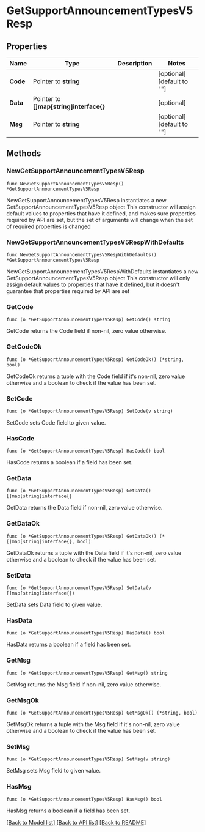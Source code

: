 # GetSupportAnnouncementTypesV5Resp

## Properties

Name | Type | Description | Notes
------------ | ------------- | ------------- | -------------
**Code** | Pointer to **string** |  | [optional] [default to ""]
**Data** | Pointer to **[]map[string]interface{}** |  | [optional] 
**Msg** | Pointer to **string** |  | [optional] [default to ""]

## Methods

### NewGetSupportAnnouncementTypesV5Resp

`func NewGetSupportAnnouncementTypesV5Resp() *GetSupportAnnouncementTypesV5Resp`

NewGetSupportAnnouncementTypesV5Resp instantiates a new GetSupportAnnouncementTypesV5Resp object
This constructor will assign default values to properties that have it defined,
and makes sure properties required by API are set, but the set of arguments
will change when the set of required properties is changed

### NewGetSupportAnnouncementTypesV5RespWithDefaults

`func NewGetSupportAnnouncementTypesV5RespWithDefaults() *GetSupportAnnouncementTypesV5Resp`

NewGetSupportAnnouncementTypesV5RespWithDefaults instantiates a new GetSupportAnnouncementTypesV5Resp object
This constructor will only assign default values to properties that have it defined,
but it doesn't guarantee that properties required by API are set

### GetCode

`func (o *GetSupportAnnouncementTypesV5Resp) GetCode() string`

GetCode returns the Code field if non-nil, zero value otherwise.

### GetCodeOk

`func (o *GetSupportAnnouncementTypesV5Resp) GetCodeOk() (*string, bool)`

GetCodeOk returns a tuple with the Code field if it's non-nil, zero value otherwise
and a boolean to check if the value has been set.

### SetCode

`func (o *GetSupportAnnouncementTypesV5Resp) SetCode(v string)`

SetCode sets Code field to given value.

### HasCode

`func (o *GetSupportAnnouncementTypesV5Resp) HasCode() bool`

HasCode returns a boolean if a field has been set.

### GetData

`func (o *GetSupportAnnouncementTypesV5Resp) GetData() []map[string]interface{}`

GetData returns the Data field if non-nil, zero value otherwise.

### GetDataOk

`func (o *GetSupportAnnouncementTypesV5Resp) GetDataOk() (*[]map[string]interface{}, bool)`

GetDataOk returns a tuple with the Data field if it's non-nil, zero value otherwise
and a boolean to check if the value has been set.

### SetData

`func (o *GetSupportAnnouncementTypesV5Resp) SetData(v []map[string]interface{})`

SetData sets Data field to given value.

### HasData

`func (o *GetSupportAnnouncementTypesV5Resp) HasData() bool`

HasData returns a boolean if a field has been set.

### GetMsg

`func (o *GetSupportAnnouncementTypesV5Resp) GetMsg() string`

GetMsg returns the Msg field if non-nil, zero value otherwise.

### GetMsgOk

`func (o *GetSupportAnnouncementTypesV5Resp) GetMsgOk() (*string, bool)`

GetMsgOk returns a tuple with the Msg field if it's non-nil, zero value otherwise
and a boolean to check if the value has been set.

### SetMsg

`func (o *GetSupportAnnouncementTypesV5Resp) SetMsg(v string)`

SetMsg sets Msg field to given value.

### HasMsg

`func (o *GetSupportAnnouncementTypesV5Resp) HasMsg() bool`

HasMsg returns a boolean if a field has been set.


[[Back to Model list]](../README.md#documentation-for-models) [[Back to API list]](../README.md#documentation-for-api-endpoints) [[Back to README]](../README.md)


